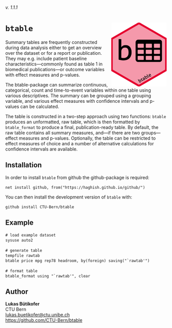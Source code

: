 _v. 1.1.1_  

`btable` <img src='sticker.png' align="right" height="200">
========

Summary tables are frequently constructed during data analysis either to get an overview 
over the dataset or for a report or publication. 
They may e.g. include patient baseline characteristics—commonly found as table 1 in biomedical publications—or
outcome variables with effect measures and p-values.

The btable-package can summarize continuous, categorical, count and time-to-event variables 
within one table using various descriptives. 
The summary can be grouped using a grouping variable, 
and various effect measures with confidence intervals and p-values can be calculated. 

The table is constructed in a two-step approach using two functions: 
`btable` produces an unformatted, raw table, which is then formatted by 
`btable_format` to produce a final, publication-ready table. 
By default, the raw table contains all summary measures, and—if there are two groups—effect measures and p-values. 
Optionally, the table can be restricted to effect measures of choice and a number of alternative calculations 
for confidence intervals are available. 	


Installation
------------

In order to install `btable` from github the github-package is required:

	net install github, from("https://haghish.github.io/github/")

You can then install the development version of `btable` with:

	github install CTU-Bern/btable


Example
------------

	# load example dataset
	sysuse auto2
	
	# generate table
	tempfile rawtab
	btable price mpg rep78 headroom, by(foreign) saving("`rawtab'")
	
	# format table 
	btable_format using "`rawtab'", clear
	

Author
------

**Lukas Bütikofer**  
CTU Bern  
lukas.buetikofer@ctu.unibe.ch  
<https://github.com/CTU-Bern/btable>  
